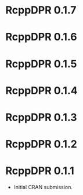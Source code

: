 # RcppDPR 0.1.7

# RcppDPR 0.1.6

# RcppDPR 0.1.5

# RcppDPR 0.1.4

# RcppDPR 0.1.3

# RcppDPR 0.1.2

# RcppDPR 0.1.1

* Initial CRAN submission.
